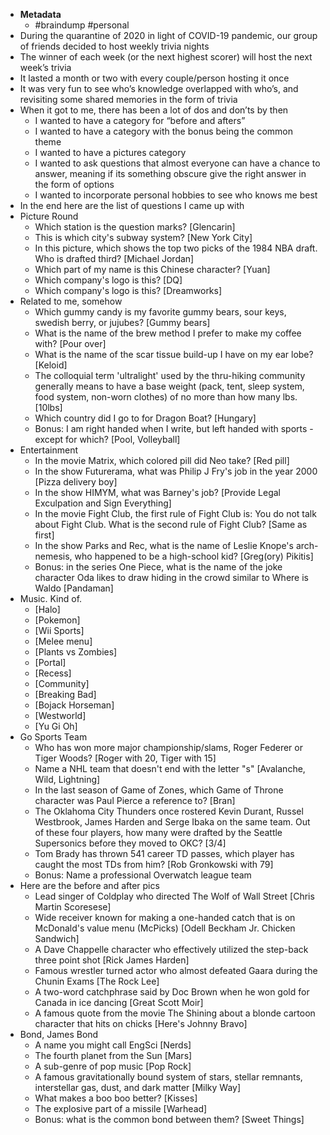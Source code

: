 - **Metadata**
    - #braindump #personal
- During the quarantine of 2020 in light of COVID-19 pandemic, our group of friends decided to host weekly trivia nights
- The winner of each week (or the next highest scorer) will host the next week’s trivia
- It lasted a month or two with every couple/person hosting it once
- It was very fun to see who’s knowledge overlapped with who’s, and revisiting some shared memories in the form of trivia
- When it got to me, there has been a lot of dos and don’ts by then
    - I wanted to have a category for “before and afters”
    - I wanted to have a category with the bonus being the common theme
    - I wanted to have a pictures category
    - I wanted to ask questions that almost everyone can have a chance to answer, meaning if its something obscure give the right answer in the form of options
    - I wanted to incorporate personal hobbies to see who knows me best
- In the end here are the list of questions I came up with
- Picture Round
    - Which station is the question marks? [Glencarin]
    - This is which city's subway system? [New York City]
    - In this picture, which shows the top two picks of the 1984 NBA draft. Who is drafted third? [Michael Jordan]
    - Which part of my name is this Chinese character? [Yuan]
    - Which company's logo is this? [DQ]
    - Which company's logo is this? [Dreamworks]
- Related to me, somehow
    - Which gummy candy is my favorite gummy bears, sour keys, swedish berry, or jujubes? [Gummy bears]
    - What is the name of the brew method I prefer to make my coffee with? [Pour over]
    - What is the name of the scar tissue build-up I have on my ear lobe? [Keloid]
    - The colloquial term 'ultralight' used by the thru-hiking community generally means to have a base weight (pack, tent, sleep system, food system, non-worn clothes) of no more than how many lbs. [10lbs]
    - Which country did I go to for Dragon Boat? [Hungary]
    - Bonus: I am right handed when I write, but left handed with sports - except for which? [Pool, Volleyball]
- Entertainment
    - In the movie Matrix, which colored pill did Neo take? [Red pill]
    - In the show Futurerama, what was Philip J Fry's job in the year 2000 [Pizza delivery boy]
    - In the show HIMYM, what was Barney's job? [Provide Legal Exculpation and Sign Everything]
    - In the movie Fight Club, the first rule of Fight Club is: You do not talk about Fight Club. What is the second rule of Fight Club? [Same as first]
    - In the show Parks and Rec, what is the name of Leslie Knope's arch-nemesis, who happened to be a high-school kid? [Greg(ory) Pikitis]
    - Bonus: in the series One Piece, what is the name of the joke character Oda likes to draw hiding in the crowd similar to Where is Waldo [Pandaman]
- Music. Kind of.
    - [Halo]
    - [Pokemon]
    - [Wii Sports]
    - [Melee menu]
    - [Plants vs Zombies]
    - [Portal]
    - [Recess]
    - [Community]
    - [Breaking Bad]
    - [Bojack Horseman]
    - [Westworld]
    - [Yu Gi Oh]
- Go Sports Team
    - Who has won more major championship/slams, Roger Federer or Tiger Woods? [Roger with 20, Tiger with 15]
    - Name a NHL team that doesn't end with the letter "s" [Avalanche, Wild, Lightning]
    - In the last season of Game of Zones, which Game of Throne character was Paul Pierce a reference to? [Bran]
    - The Oklahoma City Thunders once rostered Kevin Durant, Russel Westbrook, James Harden and Serge Ibaka on the same team. Out of these four players, how many were drafted by the Seattle Supersonics before they moved to OKC? [3/4]
    - Tom Brady has thrown 541 career TD passes, which player has caught the most TDs from him? [Rob Gronkowski with 79]
    - Bonus: Name a professional Overwatch league team
- Here are the before and after pics
    - Lead singer of Coldplay who directed The Wolf of Wall Street [Chris Martin Scoresese]
    - Wide receiver known for making a one-handed catch that is on McDonald's value menu (McPicks) [Odell Beckham Jr. Chicken Sandwich]
    - A Dave Chappelle character who effectively utilized the step-back three point shot [Rick James Harden]
    - Famous wrestler turned actor who almost defeated Gaara during the Chunin Exams [The Rock Lee]
    - A two-word catchphrase said by Doc Brown when he won gold for Canada in ice dancing [Great Scott Moir]
    - A famous quote from the movie The Shining about a blonde cartoon character that hits on chicks [Here's Johnny Bravo]
- Bond, James Bond
    - A name you might call EngSci [Nerds]
    - The fourth planet from the Sun [Mars]
    - A sub-genre of pop music [Pop Rock]
    - A famous gravitationally bound system of stars, stellar remnants, interstellar gas, dust, and dark matter [Milky Way]
    - What makes a boo boo better? [Kisses]
    - The explosive part of a missile [Warhead]
    - Bonus: what is the common bond between them? [Sweet Things]

